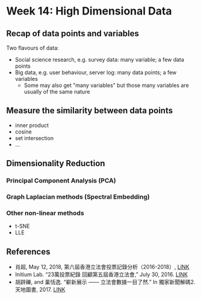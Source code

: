 # Week 14: High Dimensional Data

## Recap of data points and variables

Two flavours of data:

- Social science research, e.g. survey data: many variable; a few data points
- Big data, e.g. user behaviour, server log: many data points; a few variables
  - Some may also get "many variables" but those many variables are usually of the same nature

## Measure the similarity between data points

- inner product
- cosine
- set intersection
- ...

## Dimensionality Reduction

### Principal Component Analysis (PCA)

### Graph Laplacian methods (Spectral Embedding)

### Other non-linear methods

- t-SNE
- LLE

## References

- 肖超, May 12, 2018, 第六屆香港立法會投票記錄分析（2016-2018）, [LINK](https://dnnsociety.org/2018/05/12/%E7%AC%AC%E5%85%AD%E5%B1%86%E9%A6%99%E6%B8%AF%E7%AB%8B%E6%B3%95%E6%9C%83%E6%8A%95%E7%A5%A8%E8%A8%98%E9%8C%84%E5%88%86%E6%9E%90%EF%BC%882016-2018%EF%BC%89/)
- Initium Lab. “23萬投票紀錄 回顧第五屆香港立法會,” July 30, 2016. [LINK](http://initiumlab.com/blog/20160730-Voting-Preference-Analysis-for-Hong-Kong-Legislative-Council-2012-2016/)
- 胡辟礫, and 巢恬逸. “嶄新展示 —— 立法會數據一目了然.” In 獨家新聞解碼2. 天地圖書, 2017. [LINK](https://dnnsociety.org/wp-content/uploads/2018/03/%E3%80%8A%E7%8D%A8%E5%AE%B6%E6%96%B0%E8%81%9E%E8%A7%A3%E7%A2%BC2%E3%80%8B195-203.pdf)

